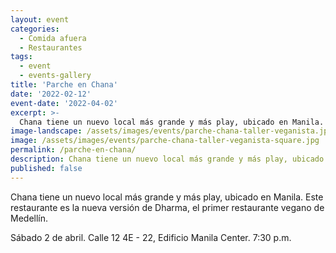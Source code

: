 ```yaml
---
layout: event
categories:
  - Comida afuera
  - Restaurantes
tags:
  - event
  - events-gallery
title: 'Parche en Chana'
date: '2022-02-12'
event-date: '2022-04-02'
excerpt: >-
  Chana tiene un nuevo local más grande y más play, ubicado en Manila. Este restaurante es la nueva versión de Dharma, el primer restaurante vegano de Medellín.
image-landscape: /assets/images/events/parche-chana-taller-veganista.jpg
image: /assets/images/events/parche-chana-taller-veganista-square.jpg
permalink: /parche-en-chana/
description: Chana tiene un nuevo local más grande y más play, ubicado en Manila. Este restaurante es la nueva versión de Dharma, el primer restaurante vegano de Medellín.
published: false
---
```


Chana tiene un nuevo local más grande y más play, ubicado en Manila. Este restaurante es la nueva versión de Dharma, el primer restaurante vegano de Medellín.

Sábado 2 de abril. Calle 12 4E - 22, Edificio Manila Center. 7:30 p.m.
